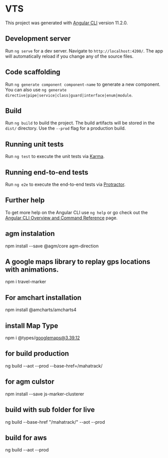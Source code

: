 # VTS

This project was generated with [Angular CLI](https://github.com/angular/angular-cli) version 11.2.0.

## Development server

Run `ng serve` for a dev server. Navigate to `http://localhost:4200/`. The app will automatically reload if you change any of the source files.

## Code scaffolding

Run `ng generate component component-name` to generate a new component. You can also use `ng generate directive|pipe|service|class|guard|interface|enum|module`.

## Build

Run `ng build` to build the project. The build artifacts will be stored in the `dist/` directory. Use the `--prod` flag for a production build.

## Running unit tests

Run `ng test` to execute the unit tests via [Karma](https://karma-runner.github.io).

## Running end-to-end tests

Run `ng e2e` to execute the end-to-end tests via [Protractor](http://www.protractortest.org/).

## Further help

To get more help on the Angular CLI use `ng help` or go check out the [Angular CLI Overview and Command Reference](https://angular.io/cli) page.


## agm instalation
npm install --save @agm/core agm-direction 

## A google maps library to replay gps locations with animations.
npm i travel-marker
## For amchart installation
npm install @amcharts/amcharts4
## install Map Type
npm i @types/googlemaps@3.39.12
## for build production
ng build --aot --prod --base-href=/mahatrack/
## for agm culstor
npm install --save js-marker-clusterer
## build with sub folder for live
ng build --base-href "/mahatrack/" --aot --prod

## build  for aws
ng build --aot --prod